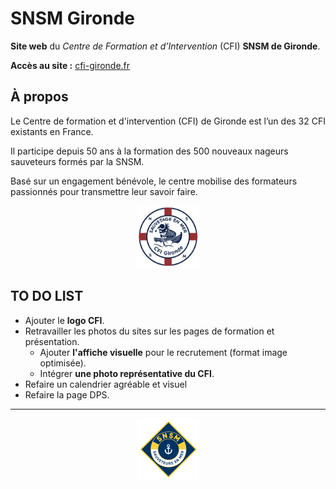 #  SNSM Gironde 


**Site web** du *Centre de Formation et d’Intervention* (CFI) **SNSM de Gironde**. 

 **Accès au site :** [cfi-gironde.fr](https://cfigironde.fr)


## À propos
Le Centre de formation et d'intervention (CFI) de Gironde est l’un des 32 CFI existants en France. 

Il participe depuis 50 ans à la formation des 500 nouveaux nageurs sauveteurs formés par la SNSM.  

Basé sur un engagement bénévole, le centre mobilise des formateurs passionnés pour transmettre leur savoir faire.    
                    


<p align="center">
  <img src="img/web/logo_cfi.png" width="100">
</p>




## **TO DO LIST**

* Ajouter le **logo CFI**.
* Retravailler les photos du sites sur les pages de formation et présentation.
  * Ajouter **l'affiche visuelle** pour le recrutement (format image optimisée).
  * Intégrer **une photo représentative du CFI**.
* Refaire un calendrier agréable et visuel
* Refaire la page DPS.

---

<p align="center">
  <img src="img/web/logo.png" width="100">
</p>